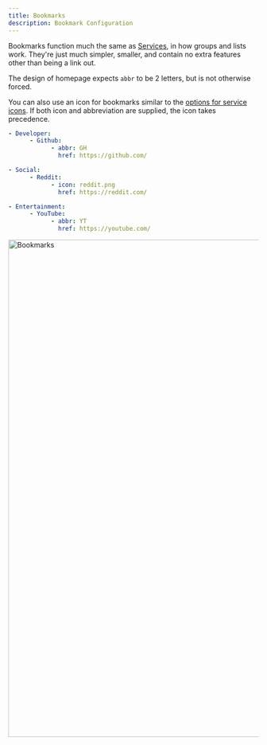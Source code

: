 ```yaml
---
title: Bookmarks
description: Bookmark Configuration
---
```


Bookmarks function much the same as [Services](services.md), in how groups and lists work. They're just much simpler, smaller, and contain no extra features other than being a link out.

The design of homepage expects `abbr` to be 2 letters, but is not otherwise forced.

You can also use an icon for bookmarks similar to the [options for service icons](services.md#icons). If both icon and abbreviation are supplied, the icon takes precedence.

```yaml
- Developer:
      - Github:
            - abbr: GH
              href: https://github.com/

- Social:
      - Reddit:
            - icon: reddit.png
              href: https://reddit.com/

- Entertainment:
      - YouTube:
            - abbr: YT
              href: https://youtube.com/
```

<img width="1000" alt="Bookmarks" src="https://user-images.githubusercontent.com/4887959/200081485-f641e312-106b-415e-a12d-bf4e05f6a511.png">
